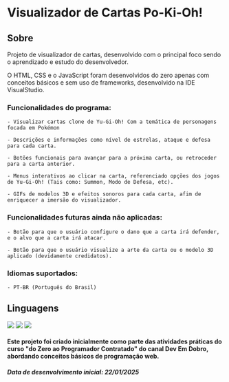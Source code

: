 # Visualizador de Cartas Po-Ki-Oh!

<h2>Sobre</h2>
<p>Projeto de visualizador de cartas, desenvolvido com o principal foco sendo o aprendizado e estudo do desenvolvedor.</p>
<p>O HTML, CSS e o JavaScript foram desenvolvidos do zero apenas com conceitos básicos e sem uso de frameworks, desenvolvido na IDE VisualStudio.</p>

<h3>Funcionalidades do programa:</h3>

    - Visualizar cartas clone de Yu-Gi-Oh! Com a temática de personagens focada em Pokémon

    - Descrições e informações como nível de estrelas, ataque e defesa para cada carta.

    - Botões funcionais para avançar para a próxima carta, ou retroceder para a carta anterior.

    - Menus interativos ao clicar na carta, referenciado opções dos jogos de Yu-Gi-Oh! (Tais como: Summon, Modo de Defesa, etc).

    - GIFs de modelos 3D e efeitos sonoros para cada carta, afim de enriquecer a imersão do visualizador.
    
<h3>Funcionalidades futuras ainda não aplicadas:</h3>

    - Botão para que o usuário configure o dano que a carta irá defender, e o alvo que a carta irá atacar.
    
    - Botão para que o usuário visualize a arte da carta ou o modelo 3D aplicado (devidamente credidatos).
    
<h3>Idiomas suportados:</h3>

    - PT-BR (Português do Brasil)
    

<h2>Linguagens</h2>
<div>
  <img src="https://img.shields.io/badge/HTML-239120?style=for-the-badge&logo=html5&logoColor=white">
  <img src="https://img.shields.io/badge/CSS-239120?&style=for-the-badge&logo=css3&logoColor=white">
  <img src="https://img.shields.io/badge/JavaScript-F7DF1E?style=for-the-badge&logo=javascript&logoColor=black">
</div>

<h4>Este projeto foi criado inicialmente como parte das atividades práticas do curso "do Zero ao Programador Contratado" do canal Dev Em Dobro, abordando conceitos básicos de programação web.</h4>
<h5>Data de desenvolvimento inicial: 22/01/2025</h5>
